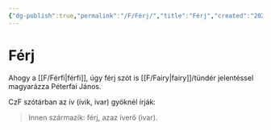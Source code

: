 ```yaml
---
{"dg-publish":true,"permalink":"/F/Férj/","title":"Férj","created":"2024-04-28T12:11","updated":"2024-05-02T19:10"}
---
```



# Férj

Ahogy a [[F/Férfi\|férfi]], úgy férj szót is [[F/Fairy\|fairy]]/tündér jelentéssel magyarázza Péterfai János.  

CzF szótárban az ív (ívik, ivar) gyöknél írják:  
> Innen származik: férj, azaz íverő (ivar).  